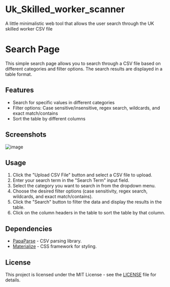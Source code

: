 # Uk_Skilled_worker_scanner
A little minimalistic web tool that allows the user search through the UK skilled worker CSV file

# Search Page

This simple search page allows you to search through a CSV file based on different categories and filter options. The search results are displayed in a table format.

## Features
- Search for specific values in different categories
- Filter options: Case sensitive/insensitive, regex search, wildcards, and exact match/contains
- Sort the table by different columns

## Screenshots

![image](https://github.com/sinbaddoraji/Uk_Skilled_worker_scanner/assets/40364978/5ee5804f-0ee9-433b-b5bd-1c6bd2546fd6)


## Usage

1. Click the "Upload CSV File" button and select a CSV file to upload.
2. Enter your search term in the "Search Term" input field.
3. Select the category you want to search in from the dropdown menu.
4. Choose the desired filter options (case sensitivity, regex search, wildcards, and exact match/contains).
5. Click the "Search" button to filter the data and display the results in the table.
6. Click on the column headers in the table to sort the table by that column.

## Dependencies

- [PapaParse](https://www.papaparse.com/) - CSV parsing library.
- [Materialize](https://materializecss.com/) - CSS framework for styling.

## License

This project is licensed under the MIT License - see the [LICENSE](LICENSE) file for details.
